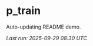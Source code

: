 # p_train

Auto-updating README demo.

<!--START_SECTION:status-->
_Last run: 2025-09-29 08:30 UTC_
<!--END_SECTION:status-->













































































































































































































































































































































































































































































































































































































































































































































































































































































































































